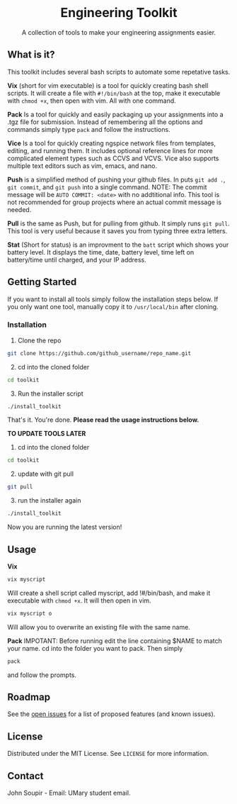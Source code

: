 <!-- PROJECT LOGO -->
<br />
<p align="center">

  <h1 align="center">Engineering Toolkit</h1>

  <p align="center">
    A collection of tools to make your engineering assignments easier.
    <br />
  </p>
</p>

<!-- ABOUT THE PROJECT -->
## What is it?

This toolkit includes several bash scripts to automate some repetative tasks. 


**Vix**
(short for vim executable) is a tool for quickly creating bash shell scripts. 
It will create a file with `#!/bin/bash` at the top, make it executable with `chmod +x`, then open with vim. All with one command.

**Pack** 
Is a tool for quickly and easily packaging up your assignments into a .tgz file for submission. 
Instead of remembering all the options and commands simply type `pack` and follow the instructions.

**Vice**
Is a tool for quickly creating ngspice network files from templates, editing, and running them.
It includes optional reference lines for more complicated element types such as CCVS and VCVS.
Vice also supports multiple text editors such as vim, emacs, and nano. 



**Push** 
is a simplified method of pushing your github files. 
In puts `git add .`, `git commit`, and `git push` into a single command.
NOTE: The commit message will be `AUTO COMMIT: <date>` with no addtitional info. 
This tool is not recommended for group projects where an actual commit message is needed.

**Pull**
is the same as Push, but for pulling from github. 
It simply runs `git pull`. 
This tool is very useful because it saves you from typing three extra letters. 

**Stat**
(Short for status) is an improvment to the `batt` script which shows your battery level. 
It displays the time, date, battery level, time left on battery/time until charged, and your IP address. 


<!-- GETTING STARTED -->
## Getting Started

If you want to install all tools simply follow the installation steps below. 
If you only want one tool, manually copy it to `/usr/local/bin` after cloning.

### Installation

1. Clone the repo
```sh
git clone https://github.com/github_username/repo_name.git
```
2. cd into the cloned folder
```sh
cd toolkit
```
3. Run the installer script
```sh
./install_toolkit
```
That's it. You're done.
**Please read the usage instructions below.** 


**TO UPDATE TOOLS LATER**
1. cd into the cloned folder
```sh
cd toolkit
```
2. update with git pull
```sh
git pull
```
3. run the installer again
```sh
./install_toolkit
```
Now you are running the latest version!

<!-- USAGE EXAMPLES -->
## Usage

**Vix**
```sh
vix myscript
```
Will create a shell script called myscript, add !#/bin/bash, and make it executable with `chmod +x`. It will then open in vim.

```sh
vix myscript o
```
Will allow you to overwrite an existing file with the same name.


**Pack**
IMPOTANT: Before running edit the line containing $NAME to match your name.
cd into the folder you want to pack.
Then simply 
```sh
pack
``` 
and follow the prompts.




<!-- ROADMAP -->
## Roadmap

See the [open issues](https://github.com/github_username/repo_name/issues) for a list of proposed features (and known issues).



<!-- LICENSE -->
## License

Distributed under the MIT License. See `LICENSE` for more information.



<!-- CONTACT -->
## Contact

John Soupir - Email: UMary student email.


